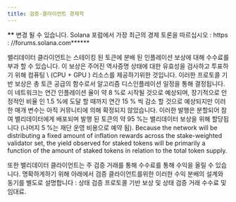 ```yaml
---
title: 검증-클라이언트 경제학
---
```


**\*\*** 변경 될 수 있습니다. Solana 포럼에서 가장 최근의 경제 토론을 따르십시오 : https : //forums.solana.com**\*\***

밸리데이터 클라이언트는 스테이킹 된 토큰에 분배 된 인플레이션 보상에 대해 수수료를 부과 할 수 있습니다. 이 보상은 주어진 역사증명 상태에 대한 유효성을 검사하고 투표하기 위해 컴퓨팅 \ (CPU + GPU \) 리소스를 제공하기위한 것입니다. 이러한 프로토콜 기반 보상은 총 토큰 공급의 함수로서 알고리즘 디스인플레이션 일정을 통해 결정됩니다. 이 네트워크는 연간 인플레이션 율이 약 8 %로 시작될 것으로 예상되며, 장기적으로 안정적인 비율 인 1.5 %에 도달 할 때까지 연간 15 % 씩 감소 할 것으로 예상되지만 이러한 매개 변수는 아직 커뮤니티에 의해 확정되지 않았습니다. 이러한 발행은 분할되어 참여 밸리데이터에게 배포되며 발행 된 토큰의 약 95 %는 밸리데이터 보상을 위해 할당됩니다 (나머지 5 %는 재단 운영 비용으로 예약 됨). Because the network will be distributing a fixed amount of inflation rewards across the stake-weighted validator set, the yield observed for staked tokens will be primarily a function of the amount of staked tokens in relation to the total token supply.

또한 밸리데이터 클라이언트는 주 검증 거래를 통해 수수료를 통해 수익을 올릴 수 있습니다. 명확하게하기 위해 아래에서 검증 클라이언트를위한 이러한 수익 분배의 설계와 동기를 별도로 설명합니다 : 상태 검증 프로토콜 기반 보상 및 상태 검증 거래 수수료 및 임대료.
